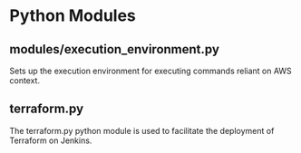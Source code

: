 # Python Modules

## modules/execution_environment.py

Sets up the execution environment for executing commands reliant on AWS context.

## terraform.py

The terraform.py python module is used to facilitate the deployment of 
Terraform on Jenkins.
